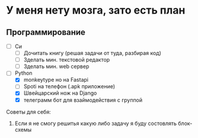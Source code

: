 # У меня нету мозга, зато есть план


## Программирование
- [ ] Си
  - [ ] Дочитать книгу (решая задачи от туда, разбирая код)
  - [ ] Зделать мин. текстовой редактор
  - [ ] Зделать мин. web сервер

- [ ] Python
  - [x] monkeytype но на Fastapi
  - [ ] Spoti на телефон (.apk приложение)
  - [x] Швейцарский нож на Django
  - [x] телеграмм бот для взаймодействия с группой

Советы для себя:
1. Если я не смогу решитья какую либо задачу я буду состовлять блок-схемы
